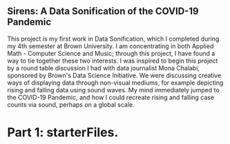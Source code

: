 ## Sirens: A Data Sonification of the COVID-19 Pandemic

This project is my first work in Data Sonification, which I completed during my 4th semester at Brown University. I am concentrating in both Applied Math - Computer Science and Music; through this project, I have found a way to tie together these two interests.
I was inspired to begin this project by a round table discussion I had with data journalist Mona Chalabi, sponsored by Brown's Data Science Initiative. We were discussing creative ways of displaying data through non-visual mediums, for example depicting rising and falling data using sound waves. My mind immediately jumped to the COVID-19 Pandemic, and how I could recreate rising and falling case counts via sound, perhaps on a global scale.

# Part 1: starterFiles.
